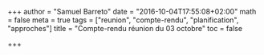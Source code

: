 +++
author = "Samuel Barreto"
date = "2016-10-04T17:55:08+02:00"
math = false
meta = true
tags = ["reunion", "compte-rendu", "planification", "approches"]
title = "Compte-rendu réunion du 03 octobre"
toc = false

+++

<!--more-->
